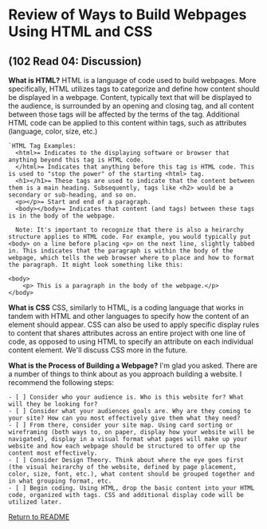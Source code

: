 # Review of Ways to Build Webpages Using HTML and CSS 
## (102 Read 04: Discussion)

**What is HTML?**
  HTML is a language of code used to build webpages. More specifically, HTML utilizes tags to categorize and define how content should be displayed in a webpage. Content, typically text that will be displayed to the audience, is surrounded by an opening and closing tag, and all content between those tags will be affected by the terms of the tag. Additional HTML code can be applied to this content within tags, such as attributes (language, color, size, etc.)

    `HTML Tag Examples:
      <html>= Indicates to the displaying software or browser that anything beyond this tag is HTML code.
      </html>= Indicates that anything before this tag is HTML code. This is used to "stop the power" of the starting <html> tag.
      <h1></h1>= These tags are used to indicate that the content between them is a main heading. Subsequently, tags like <h2> would be a secondary or sub-heading, and so on.
      <p></p>= Start and end of a paragraph.
      <body></body>= Indicates that content (and tags) between these tags is in the body of the webpage.

      Note: It's important to recognize that there is also a heirarchy structure applies to HTML code. For example, you would typically put <body> on a line before placing <p> on the next line, slightly tabbed in. This indicates that the paragraph is within the body of the webpage, which tells the web browser where to place and how to format the paragraph. It might look something like this:

    <body>
        <p> This is a paragraph in the body of the webpage.</p>
    </body>
  
**What is CSS**
  CSS, similarly to HTML, is a coding language that works in tandem with HTML and other languages to specify how the content of an element should appear. CSS can also be used to apply specific display rules to content that shares attributes across an entire project with one line of code, as opposed to using HTML to specify an attribute on each individual content element. We'll discuss CSS more in the future.

**What is the Process of Building a Webpage?**
  I'm glad you asked. There are a number of things to think about as you approach building a website. I recommend the following steps:

    - [ ] Consider who your audience is. Who is this website for? What will they be looking for?
    - [ ] Consider what your audiences goals are. Why are they coming to your site? How can you most effectively give them what they need?
    - [ ] From there, consider your site map. Using card sorting or wireframing (both ways to, on paper, display how your website will be navigated), display in a visual format what pages will make up your website and how each webpage should be structured to offer up the content most effectively.
    - [ ] Consider Design Theory. Think about where the eye goes first (the visual heirarchy of the website, defined by page placement, color, size, font, etc.), what content should be grouped together and in what grouping format, etc.
    - [ ] Begin coding. Using HTML, drop the basic content into your HTML code, organized with tags. CSS and additional display code will be utilized later.

[Return to README](/README.md)